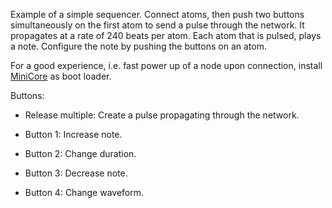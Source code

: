 Example of a simple sequencer. Connect atoms, then push two buttons
simultaneously on the first atom to send a pulse through the network.
It propagates at a rate of 240 beats per atom. Each atom that is
pulsed, plays a note. Configure the note by pushing the buttons on an
atom.

For a good experience, i.e. fast power up of a node upon connection,
install [MiniCore][1] as boot loader.

Buttons:

  * Release multiple: Create a pulse propagating through the network.
  
  * Button 1: Increase note.

  * Button 2: Change duration.
  
  * Button 3: Decrease note.
  
  * Button 4: Change waveform.

[1]: https://github.com/MCUdude/MiniCore
